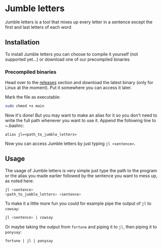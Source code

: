 # Jumble letters
Jumble letters is a tool that mixes up every letter in a sentence except the first and last letters of each word

## Installation
To install Jumble letters you can choose to compile it yourself (not supported yet...) or download one of our precompiled binaries

### Precompiled binaries
Head over to the [releases](https://github.com/IsakTheHacker/jumble-letters/releases) section and download the latest binary (only for Linux at the moment). Put it somewhere you can access it later.

Mark the file as executable:
```bash
sudo chmod +x main
```

Now it's done! But you may want to make an alias for it so you don't need to write the full path whenever you want to use it. Append the following line to ~.bashrc:
```
alias jl=<path_to_jumble_letters>
```
Now you can access Jumble letters by just typing `jl <sentence>`.

## Usage
The usage of Jumble letters is very simple just type the path to the program or the alias you made earlier followed by the sentence you want to mess up, as noted here:

```bash
jl <sentence>
<path_to_jumble_letters> <sentence>
```

To make it a little more fun you could for example pipe the output of `jl` to `cowsay`:
```bash
jl <sentence> | cowsay
```
Or maybe taking the output from `fortune` and piping it to `jl`, then piping it to `ponysay`:
```bash
fortune | jl | ponysay
```
